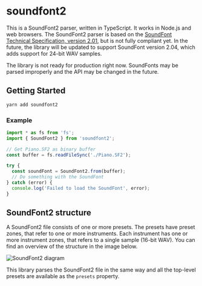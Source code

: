 # soundfont2

This is a SoundFont2 parser, written in TypeScript. It works in Node.js and web browsers. The SoundFont2 parser is based on the [SoundFont Technical Specification, version 2.01](http://www.synthfont.com/SFSPEC21.PDF), but is not fully compliant yet. In the future, the library will be updated to support SoundFont version 2.04, which adds support for 24-bit WAV samples.

The library is not ready for production right now. SoundFonts may be parsed improperly and the API may be changed in the future.

## Getting Started

```bash
yarn add soundfont2
```

### Example

```typescript
import * as fs from 'fs'; 
import { SoundFont2 } from 'soundfont2';

// Get Piano.SF2 as binary buffer
const buffer = fs.readFileSync('./Piano.SF2');

try {
  const soundFont = SoundFont2.from(buffer);
  // Do something with the SoundFont
} catch (error) {
  console.log('Failed to load the SoundFont', error);
}
```

## SoundFont2 structure

A SoundFont2 file consists of one or more presets. The presets have preset zones, that refer to one or more instruments. Each instrument has one or more instrument zones, that refers to a single sample (16-bit WAV). You can find an overview of the structure in the image below.

![SoundFont2 diagram](https://i.imgur.com/c2Gud3u.png)

This library parses the SoundFont2 file in the same way and all the top-level presets are available as the `presets` property.
